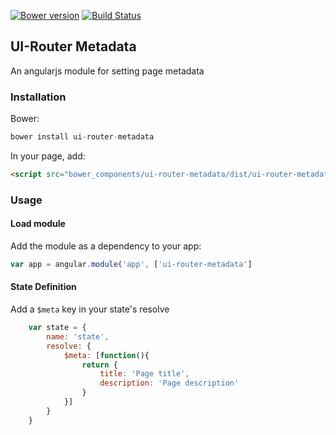 [![Bower version](https://badge.fury.io/bo/ui-router-metadata.svg)](https://badge.fury.io/bo/ui-router-metadata)
[![Build Status](https://travis-ci.org/murwa/ui-router-metadata.svg?branch=master)](https://travis-ci.org/murwa/ui-router-metadata)

## UI-Router Metadata

An angularjs module for setting page metadata

### Installation

Bower:

~~~javascript
bower install ui-router-metadata
~~~

In your page, add:

~~~html
<script src="bower_components/ui-router-metadata/dist/ui-router-metadata.min.js"></script>
~~~

### Usage

#### Load module

Add the module as a dependency to your app:

~~~javascript
var app = angular.module('app', ['ui-router-metadata']
~~~

#### State Definition

Add a `$meta` key in your state's resolve

~~~javascript
    var state = {
        name: 'state',
        resolve: {
            $meta: [function(){
                return {
                    title: 'Page title',
                    description: 'Page description'
                }
            }]
        }
    }
~~~
